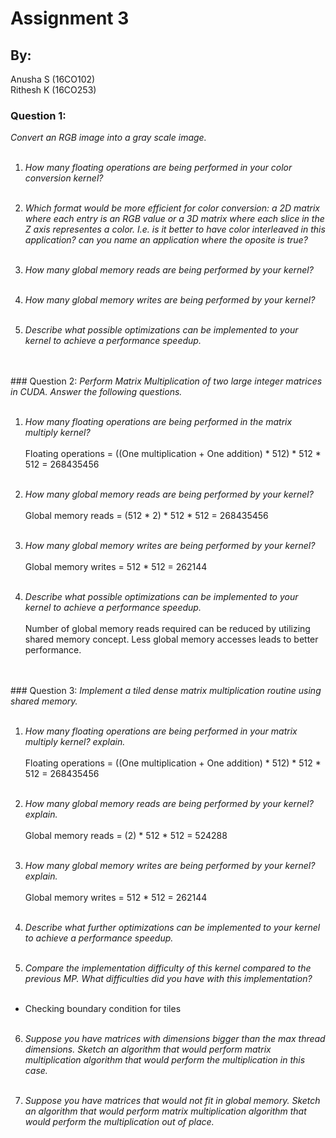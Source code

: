 # Assignment 3
## By:
Anusha S (16CO102) <br>
Rithesh K (16CO253)

### Question 1:
<i>Convert an RGB image into a gray scale image.</i><br><br>

1. <i>How many floating operations are being performed in your color conversion kernel?</i><br><br>

2. <i>Which format would be more efficient for color conversion: a 2D matrix where each entry is an RGB value or a
3D matrix where each slice in the Z axis representes a color. I.e. is it better to have color interleaved in this
application? can you name an application where the oposite is true?</i><br><br>

3. <i>How many global memory reads are being performed by your kernel?</i><br><br>

4. <i>How many global memory writes are being performed by your kernel?</i><br><br>

5. <i>Describe what possible optimizations can be implemented to your kernel to achieve a performance speedup.</i><br><br>

<br>
### Question 2:
<i>Perform Matrix Multiplication of two large integer matrices in CUDA. Answer the following questions.</i><br><br>

1. <i>How many floating operations are being performed in the matrix multiply kernel?</i><br><br>
  Floating operations = ((One multiplication + One addition) * 512) * 512 * 512 = 268435456<br><br>

2. <i>How many global memory reads are being performed by your kernel?</i><br><br>
  Global memory reads = (512 * 2) * 512 * 512 = 268435456<br><br>

3. <i>How many global memory writes are being performed by your kernel?</i><br><br>
  Global memory writes = 512 * 512 = 262144<br><br>

4. <i>Describe what possible optimizations can be implemented to your kernel to achieve a performance speedup.</i><br><br>
  Number of global memory reads required can be reduced by utilizing shared memory concept. Less global memory accesses leads to better performance.<br><br>

<br>
### Question 3:
<i>Implement a tiled dense matrix multiplication routine using shared memory.</i><br><br>

1. <i>How many floating operations are being performed in your matrix multiply kernel? explain.</i><br><br>
  Floating operations = ((One multiplication + One addition) * 512) * 512 * 512 = 268435456<br><br>

2. <i>How many global memory reads are being performed by your kernel? explain.</i><br><br>
  Global memory reads = (2) * 512 * 512 = 524288<br><br>

3. <i>How many global memory writes are being performed by your kernel? explain.</i><br><br>
  Global memory writes = 512 * 512 = 262144<br><br>

4. <i>Describe what further optimizations can be implemented to your kernel to achieve a performance speedup.</i><br><br>

5. <i>Compare the implementation difficulty of this kernel compared to the previous MP. What difficulties did you
have with this implementation?</i><br><br>
  - Checking boundary condition for tiles<br><br>

6. <i>Suppose you have matrices with dimensions bigger than the max thread dimensions. Sketch an algorithm that would perform matrix multiplication algorithm that would perform the multiplication in this case.</i><br><br>

7. <i>Suppose you have matrices that would not fit in global memory. Sketch an algorithm that would perform matrix multiplication algorithm that would perform the multiplication out of place.</i><br><br>



  


